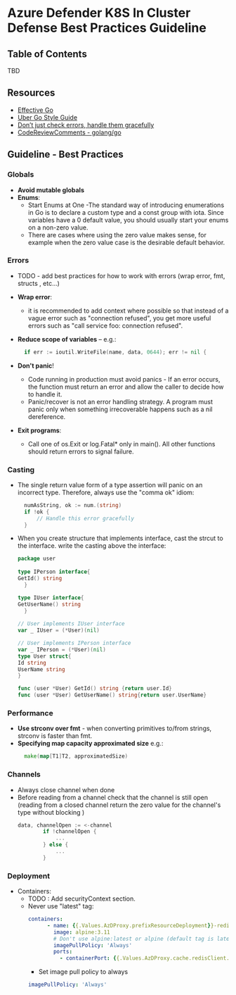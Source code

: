 # Azure Defender K8S In Cluster Defense Best Practices Guideline

## Table of Contents

TBD

## Resources

- [Effective Go](https://golang.org/doc/effective_go)
- [Uber Go Style Guide](https://github.com/uber-go/guide/blob/master/style.md#specifying-map-capacity-hints)
- [Don’t just check errors, handle them gracefully](https://dave.cheney.net/2016/04/27/dont-just-check-errors-handle-them-gracefully)
- [CodeReviewComments - golang/go](https://github.com/golang/go/wiki/CodeReviewComments)

## Guideline - Best Practices

### Globals

- **Avoid mutable globals**
- **Enums**:
    - Start Enums at One -The standard way of introducing enumerations in Go is to declare a custom type and a const
      group with iota. Since variables have a 0 default value, you should usually start your enums on a non-zero value.
    - There are cases where using the zero value makes sense, for example when the zero value case is the desirable
      default behavior.

### Errors

- TODO - add best practices for how to work with errors (wrap error, fmt, structs , etc...)

- **Wrap error**:
    - it is recommended to add context where possible so that instead of a vague error such as "connection refused", you
      get more useful errors such as "call service foo: connection refused".
- **Reduce scope of variables** – e.g.:
  ```go
    if err := ioutil.WriteFile(name, data, 0644); err != nil { 
    ```


- **Don't panic**!
    - Code running in production must avoid panics - If an error occurs, the function must return an error and allow the
      caller to decide how to handle it.
    - Panic/recover is not an error handling strategy. A program must panic only when something irrecoverable happens
      such as a nil dereference.

- **Exit programs**:
    - Call one of os.Exit or log.Fatal* only in main(). All other functions should return errors to signal failure.

### Casting

- The single return value form of a type assertion will panic on an incorrect type. Therefore, always use the "comma ok"
  idiom:
  ```go
    numAsString, ok := num.(string)
    if !ok {
        // Handle this error gracefully
    }  
    ```

- When you create structure that implements interface, cast the strcut to the interface. write the casting above the
  interface:
  ```go
  package user
    
  type IPerson interface{
  GetId() string
    }
  
  type IUser interface{
  GetUserName() string
    }
    
  // User implements IUser interface
  var _ IUser = (*User)(nil)
  
  // User implements IPerson interface
  var _ IPerson = (*User)(nil)
  type User struct{
  Id string
  UserName string
  }
  
  func (user *User) GetId() string {return user.Id}
  func (user *User) GetUserName() string{return user.UserName}
    ```

### Performance

- **Use strconv over fmt** - when converting primitives to/from strings, strconv is faster than fmt.
- **Specifying map capacity approximated size** e.g.:
  ```go
    make(map[T1]T2, approximatedSize)
    ```

### Channels

- Always close channel when done
- Before reading from a channel check that the channel is still open (reading from a closed channel return the zero value for the channel's type without blocking )
    ```go
    data, channelOpen := <-channel
            if !channelOpen {
                ...
            } else {
                ...
            }
    ```
### Deployment

- Containers:
  - TODO : Add securityContext section.
  - Never use "latest" tag:
    ```yaml
    containers:
          - name: {{.Values.AzDProxy.prefixResourceDeployment}}-redis
            image: alpine:3.11
            # Don't use alpine:latest or alpine (default tag is latest).
            imagePullPolicy: 'Always'
            ports:
              - containerPort: {{.Values.AzDProxy.cache.redisClient.targetport}}
      ```
      - Set image pull policy to always
    ```yaml
    imagePullPolicy: 'Always'
      ```